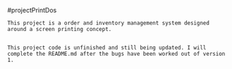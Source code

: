 #projectPrintDos

    This project is a order and inventory management system designed around a screen printing concept. 


    This project code is unfinished and still being updated. I will complete the README.md after the bugs have been worked out of version 1.